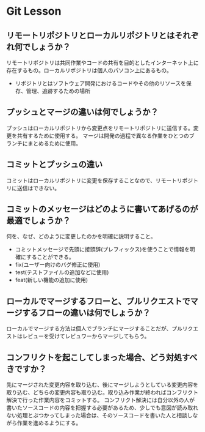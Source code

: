 # Git Lesson

## リモートリポジトリとローカルリポジトリとはそれぞれ何でしょうか？

リモートリポジトリは共同作業やコードの共有を目的としたインターネット上に存在するもの。ローカルリポジトリは個人のパソコン上にあるもの。
* リポジトリとはソフトウェア開発におけるコードやその他のリソースを保存、管理、追跡するための場所

## プッシュとマージの違いは何でしょうか？

プッシュはローカルリポジトリから変更点をリモートリポジトリに送信する。変更を共有するために使用する。
マージは開発の過程で異なる作業をひとつのブランチにまとめるために使用。

## コミットとプッシュの違い

コミットはローカルリポジトリに変更を保存することなので、リモートリポジトリに送信はできない。

## コミットのメッセージはどのように書いてあげるのが最適でしょうか？

何を、なぜ、どのように変更したのかを明確に説明すること。
* コミットメッセージで先頭に接頭辞(プレフィックス)を使うことで情報を明確にすることができる。
* fix(ユーザー向けのバグ修正に使用)
* test(テストファイルの追加などに使用)
* feat(新しい機能の追加に使用)

## ローカルでマージするフローと、プルリクエストでマージするフローの違いは何でしょうか？

ローカルでマージする方法は個人でブランチにマージすることだが、プルリクエストはレビューを受けてレビュワーからマージしてもらう。

## コンフリクトを起こしてしまった場合、どう対処すべきですか？

先にマージされた変更内容を取り込む、後にマージしようとしている変更内容を取り込む、どちらの変更内容も取り込む。取り込み作業が終わればコンフリクト解決で行った作業内容をコミットする。
コンフリクト解決には自分以外の人が書いたソースコードの内容を把握する必要があるため、少しでも意図が読み取れない処理とぶつかってしまった場合は、そのソースコードを書いた人と相談しながら作業を進めるようにする。